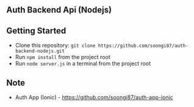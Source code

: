 ## Auth Backend Api (Nodejs)

## Getting Started

* Clone this repository: `git clone https://github.com/soongi87/auth-backend-nodejs.git`
* Run `npm install` from the project root
* Run `node server.js` in a terminal from the project root

## Note

* Auth App (Ionic) - https://github.com/soongi87/auth-app-ionic
